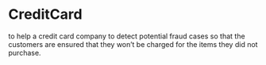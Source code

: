 # CreditCard
to help a credit card company to detect potential fraud cases so that the customers are ensured that they won’t be charged for the items they did not purchase.
